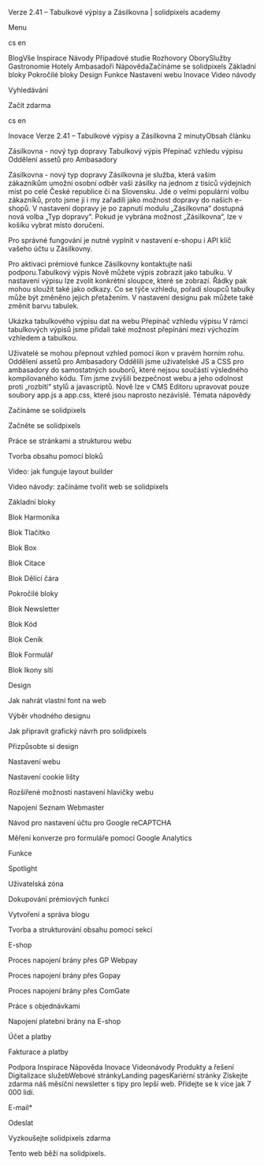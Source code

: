 <p>Verze 2.41 – Tabulkové výpisy a Zásilkovna | solidpixels academy</p>
<p>Menu</p>
<p>cs en</p>
<p>BlogVše Inspirace Návody Případové studie Rozhovory OborySlužby Gastronomie Hotely Ambasadoři NápovědaZačínáme se solidpixels Základní bloky Pokročilé bloky Design Funkce Nastavení webu Inovace Video návody</p>
<p>Vyhledávání</p>
<p>Začít zdarma</p>
<p>cs en</p>
<p>Inovace
Verze 2.41 – Tabulkové výpisy a Zásilkovna
2 minutyObsah článku</p>
<p>Zásilkovna - nový typ dopravy
Tabulkový výpis
Přepínač vzhledu výpisu
Oddělení assetů pro Ambasadory</p>
<p>Zásilkovna - nový typ dopravy
Zásilkovna je služba, která vašim zákazníkům umožní osobní odběr vaší zásilky na jednom z tisíců výdejních míst po celé České republice či na Slovensku. Jde o velmi populární volbu zákazníků, proto jsme ji i my zařadili jako možnost dopravy do našich e-shopů. V nastavení dopravy je po zapnutí modulu „Zásilkovna“ dostupná nová volba „Typ dopravy“. Pokud je vybrána možnost „Zásilkovna“, lze v košíku vybrat místo doručení.</p>
<p>Pro správné fungování je nutné vyplnit v nastavení e-shopu i API klíč vašeho účtu u Zásilkovny.</p>
<p>Pro aktivaci prémiové funkce Zásilkovny kontaktujte naši podporu.Tabulkový výpis
Nově můžete výpis zobrazit jako tabulku. V nastavení výpisu lze zvolit konkrétní sloupce, které se zobrazí. Řádky pak mohou sloužit také jako odkazy. Co se týče vzhledu, pořadí sloupců tabulky může být změněno jejich přetažením. V nastavení designu pak můžete také změnit barvu tabulek.</p>
<p>Ukázka tabulkového výpisu dat na webu
Přepínač vzhledu výpisu
V rámci tabulkových výpisů jsme přidali také možnost přepínání mezi výchozím vzhledem a tabulkou.</p>
<p>Uživatelé se mohou přepnout vzhled pomocí ikon v pravém horním rohu.
Oddělení assetů pro Ambasadory
Oddělili jsme uživatelské JS a CSS pro ambasadory do samostatných souborů, které nejsou součástí výsledného kompilovaného kódu. Tím jsme zvýšili bezpečnost webu a jeho odolnost proti „rozbití“ stylů a javascriptů. Nově lze v CMS Editoru upravovat pouze soubory app.js a app.css, které jsou naprosto nezávislé.
Témata nápovědy</p>
<p>Začínáme se solidpixels</p>
<p>Začněte se solidpixels</p>
<p>Práce se stránkami a strukturou webu</p>
<p>Tvorba obsahu pomocí bloků</p>
<p>Video: jak funguje layout builder </p>
<p>Video návody: začínáme tvořit web se solidpixels</p>
<p>Základní bloky</p>
<p>Blok Harmonika</p>
<p>Blok Tlačítko</p>
<p>Blok Box</p>
<p>Blok Citace</p>
<p>Blok Dělící čára</p>
<p>Pokročilé bloky</p>
<p>Blok Newsletter</p>
<p>Blok Kód</p>
<p>Blok Ceník</p>
<p>Blok Formulář</p>
<p>Blok Ikony sítí</p>
<p>Design</p>
<p>Jak nahrát vlastní font na web</p>
<p>Výběr vhodného designu</p>
<p>Jak připravit grafický návrh pro solidpixels</p>
<p>Přizpůsobte si design</p>
<p>Nastavení webu</p>
<p>Nastavení cookie lišty</p>
<p>Rozšířené možnosti nastavení hlavičky webu</p>
<p>Napojení Seznam Webmaster</p>
<p>Návod pro nastavení účtu pro Google reCAPTCHA</p>
<p>Měření konverze pro formuláře pomocí Google Analytics</p>
<p>Funkce</p>
<p>Spotlight</p>
<p>Uživatelská zóna</p>
<p>Dokupování prémiových funkcí</p>
<p>Vytvoření a správa blogu</p>
<p>Tvorba a strukturování obsahu pomocí sekcí</p>
<p>E-shop</p>
<p>Proces napojení brány přes GP Webpay</p>
<p>Proces napojení brány přes Gopay</p>
<p>Proces napojení brány přes ComGate</p>
<p>Práce s objednávkami</p>
<p>Napojení platební brány na E-shop</p>
<p>Účet a platby</p>
<p>Fakturace a platby</p>
<p>Podpora
 Inspirace
Nápověda
Inovace
Videonávody
 Produkty a řešení
 Digitalizace služebWebové stránkyLanding pagesKariérní stránky Získejte zdarma náš měsíční newsletter s tipy pro lepší web. Přidejte se k více jak 7 000 lidí.</p>
<p>E-mail*</p>
<p>Odeslat</p>
<p>Vyzkoušejte solidpixels zdarma</p>
<p>Tento web běží na solidpixels.</p>